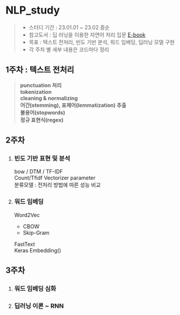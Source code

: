 # NLP_study
> * 스터디 기간 : 23.01.01 ~ 23.02.중순
> * 참고도서 : 딥 러닝을 이용한 자연어 처리 입문 [E-book](https://wikidocs.net/book/2155)
> * 목표 : 텍스트 전처리, 빈도 기반 분석, 워드 임베딩, 딥러닝 모델 구현
> * 각 주차 별 세부 내용은 코드마다 정리  

## 1주차 : 텍스트 전처리
>**punctuation 처리<br>**
**tokenization<br>**
**cleaning & normalizing<br>**
**어간(stemming), 표제어(lemmatization) 추출<br>**
**불용어(stopwords)<br>**
**정규 표현식(regex)**
## 2주차 
1. ### 빈도 기반 표현 및 분석
    bow / DTM / TF-IDF<br>
    Count/Tfidf Vectorizer parameter<br>
    분류모델 : 전처리 방법에 따른 성능 비교<br> 
2. ###  워드 임베딩
    Word2Vec
      * CBOW 
      * Skip-Gram

    FastText<br>
    Keras Embedding()
## 3주차
1. ### 워드 임베딩 심화
2. ### 딥러닝 이론 ~ RNN


